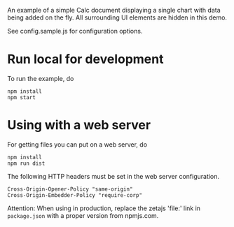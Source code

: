 An example of a simple Calc document displaying a single chart with data being added on the fly.
All surrounding UI elements are hidden in this demo.

See config.sample.js for configuration options.

# Run local for development

To run the example, do
```
npm install
npm start
```

# Using with a web server

For getting files you can put on a web server, do
```
npm install
npm run dist
```

The following HTTP headers must be set in the web server configuration.
```
Cross-Origin-Opener-Policy "same-origin"
Cross-Origin-Embedder-Policy "require-corp"
```

Attention: When using in production, replace the zetajs 'file:' link in `package.json` with a proper version from npmjs.com.
